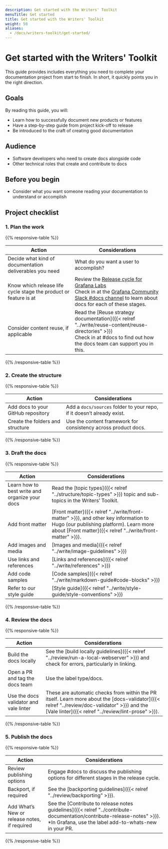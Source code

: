 ```yaml
---
description: Get started with the Writers' Toolkit
menuTitle: Get started
title: Get started with the Writers' Toolkit
weight: 50
aliases:
  - /docs/writers-toolkit/get-started/
---
```


# Get started with the Writers' Toolkit

This guide provides includes everything you need to complete your documentation project from start to finish.
In short, it quickly points you in the right direction.

## Goals

By reading this guide, you will:

- Learn how to successfully document new products or features
- Have a step-by-step guide from project kick-off to release
- Be introduced to the craft of creating good documentation

## Audience

- Software developers who need to create docs alongside code
- Other technical roles that create and contribute to docs

## Before you begin

- Consider what you want someone reading your documentation to understand or accomplish

## Project checklist

### 1. Plan the work

{{% responsive-table %}}

| Action                                                           | Considerations                                                                                                                                                                                                                    |
| ---------------------------------------------------------------- | --------------------------------------------------------------------------------------------------------------------------------------------------------------------------------------------------------------------------------- |
| Decide what kind of documentation deliverables you need          | What do you want a user to accomplish?                                                                                                                                                                                            |
| Know which release life cycle stage the product or feature is at | Review the [Release cycle for Grafana Labs](/docs/release-life-cycle/) <br /> Check in at the [Grafana Community Slack #docs channel](https://grafana.slack.com/archives/CNCRV74GP) to learn about docs for each of these stages. |
| Consider content reuse, if applicable                            | Read the [Reuse strategy documentation]({{< relref "../write/reuse-content/reuse-directories" >}}) <br />Check in at #docs to find out how the docs team can support you in this.                                                 |

{{% /responsive-table %}}

### 2. Create the structure

{{% responsive-table %}}

| Action                             | Considerations                                                         |
| ---------------------------------- | ---------------------------------------------------------------------- |
| Add docs to your GitHub repository | Add a `docs/sources` folder to your repo, if it doesn’t already exist. |
| Create the folders and structure   | Use the content framework for consistency across product docs.         |

{{% /responsive-table %}}

### 3. Draft the docs

{{% responsive-table %}}

| Action                                         | Considerations                                                                                                                                                                                |
| ---------------------------------------------- | --------------------------------------------------------------------------------------------------------------------------------------------------------------------------------------------- |
| Learn how to best write and organize your docs | Read the [topic types]({{< relref "../structure/topic-types" >}}) topic and sub-topics in the Writers’ Toolkit.                                                                               |
| Add front matter                               | [Front matter]({{< relref "../write/front-matter" >}}), and other key information to Hugo (our publishing platform). Learn more about [Front matter]({{< relref "../write/front-matter" >}}). |
| Add images and media                           | [Images and media]({{< relref "../write/image-guidelines" >}})                                                                                                                                |
| Use links and references                       | [Links and references]({{< relref "../write/references" >}})                                                                                                                                  |
| Add code samples                               | [Code samples]({{< relref "../write/markdown-guide#code-blocks" >}})                                                                                                                          |
| Refer to our style guide                       | [Style guide]({{< relref "../write/style-guide/style-conventions" >}})                                                                                                                        |

{{% /responsive-table %}}

### 4. Review the docs

{{% responsive-table %}}

| Action                                 | Considerations                                                                                                                                                                                      |
| -------------------------------------- | --------------------------------------------------------------------------------------------------------------------------------------------------------------------------------------------------- |
| Build the docs locally                 | See the [build locally guidelines]({{< relref "../review/run-a-local-webserver" >}}) and check for errors, particularly in linking.                                                                 |
| Open a PR and tag the docs team        | Use the label type/docs.                                                                                                                                                                            |
| Use the docs validator and vale linter | These are automatic checks from within the PR itself. Learn more about the [docs-validator]({{< relref "../review/doc-validator" >}}) and the [Vale linter]({{< relref "../review/lint-prose" >}}). |

{{% /responsive-table %}}

### 5. Publish the docs

{{% responsive-table %}}

| Action                                       | Considerations                                                                                                                                                                    |
| -------------------------------------------- | --------------------------------------------------------------------------------------------------------------------------------------------------------------------------------- |
| Review publishing options                    | Engage #docs to discuss the publishing options for different stages in the release cycle.                                                                                         |
| Backport, if required                        | See the [backporting guidelines]({{< relref "../review/backporting" >}}).                                                                                                         |
| Add What’s New or release notes, if required | See the [Contribute to release notes guidelines]({{< relref "../contribute-documentation/contribute-release-notes" >}}). \*In Grafana, use the label add-to-whats-new in your PR. |

{{% /responsive-table %}}